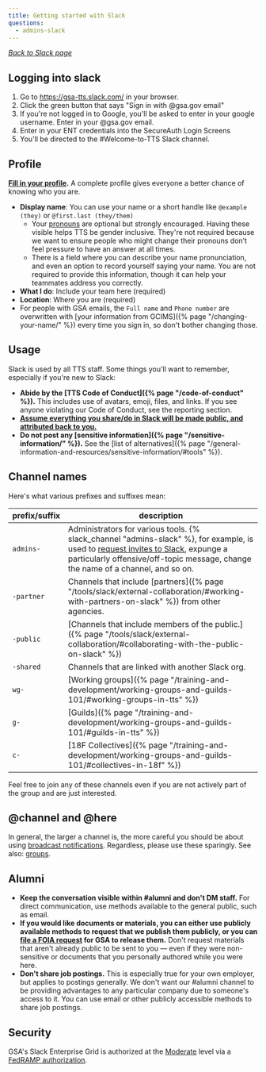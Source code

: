 ```yaml
---
title: Getting started with Slack
questions:
  - admins-slack
---
```


_[Back to Slack page](../)_

## Logging into slack
1. Go to https://gsa-tts.slack.com/ in your browser.
2. Click the green button that says "Sign in with @gsa.gov email"
3. If you're not logged in to Google, you'll be asked to enter in your google username. Enter in your @gsa.gov email.
4. Enter in your ENT credentials into the SecureAuth Login Screens
5. You'll be directed to the #Welcome-to-TTS Slack channel.

## Profile

**[Fill in your profile](https://gsa-tts.slack.com/account/profile).** A
complete profile gives everyone a better chance of knowing who you are.

- **Display name**: You can use your name or a short handle like
  `@example (they)` or `@first.last (they/them)`
  - Your [pronouns][pronouns] are optional but strongly encouraged.
    Having these visible helps TTS be gender inclusive. They're not required
    because we want to ensure people who might change their pronouns don’t feel
    pressure to have an answer at all times.
  - There is a field where you can describe your name pronunciation, and even an
    option to record yourself saying your name. You are not required to provide
    this information, though it can help your teammates address you correctly.
- **What I do**: Include your team here (required)
- **Location**: Where you are (required)
- For people with GSA emails, the `Full name` and `Phone number` are overwritten
  with [your information from GCIMS]({% page "/changing-your-name/" %}) every
  time you sign in, so don't bother changing those.

[pronouns]: https://web.archive.org/web/20220330085910/https://pronoun.is/

## Usage

Slack is used by all TTS staff. Some things you'll want to remember, especially
if you're new to Slack:

- **Abide by the [TTS Code of Conduct]({% page "/code-of-conduct" %}).** This
  includes use of avatars, emoji, files, and links. If you see anyone violating
  our Code of Conduct, see the reporting section.
- **[Assume everything you share/do in Slack will be made public, and attributed back to you.](../records/)**
- **Do not post any [sensitive
  information]({% page "/sensitive-information/" %}).** See the [list of
  alternatives]({% page "/general-information-and-resources/sensitive-information/#tools" %}).

## Channel names

Here's what various prefixes and suffixes mean:

| prefix/suffix | description                                                                                                                                                                                                                                 |
| ------------- | ------------------------------------------------------------------------------------------------------------------------------------------------------------------------------------------------------------------------------------------- |
| `admins-`     | Administrators for various tools. {% slack_channel "admins-slack" %}, for example, is used to [request invites to Slack](../user-management/), expunge a particularly offensive/off-topic message, change the name of a channel, and so on. |
| `-partner`    | Channels that include [partners]({% page "/tools/slack/external-collaboration/#working-with-partners-on-slack" %}) from other agencies.                                                                                                     |
| `-public`     | [Channels that include members of the public.]({% page "/tools/slack/external-collaboration/#collaborating-with-the-public-on-slack" %})                                                                                                    |
| `-shared`     | Channels that are linked with another Slack org.                                                                                                                                                                                            |
| `wg-`         | [Working groups]({% page "/training-and-development/working-groups-and-guilds-101/#working-groups-in-tts" %})                                                                                                                               |
| `g-`          | [Guilds]({% page "/training-and-development/working-groups-and-guilds-101/#guilds-in-tts" %})                                                                                                                                               |
| `c-`          | [18F Collectives]({% page "/training-and-development/working-groups-and-guilds-101/#collectives-in-18f" %})                                                                                                                                 |

Feel free to join any of these channels even if you are not actively part of the
group and are just interested.

## @channel and @here

In general, the larger a channel is, the more careful you should be about using
[broadcast notifications](https://slack.com/help/articles/202009646-Notify-a-channel-or-workspace).
Regardless, please use these sparingly. See also:
[groups](../guidelines/#groups).

## Alumni

- **Keep the conversation visible within #alumni and don't DM staff.** For
  direct communication, use methods available to the general public, such as
  email.
- **If you would like documents or materials, you can either use publicly
  available methods to request that we publish them publicly, or you can
  [file a FOIA request](https://www.gsa.gov/reference/freedom-of-information-act-foia)
  for GSA to release them.** Don't request materials that aren't already public
  to be sent to you — even if they were non-sensitive or documents that you
  personally authored while you were here.
- **Don't share job postings.** This is especially true for your own employer,
  but applies to postings generally. We don't want our #alumni channel to be
  providing advantages to any particular company due to someone's access to it.
  You can use email or other publicly accessible methods to share job postings.

## Security

GSA's Slack Enterprise Grid is authorized at the
[Moderate](https://atos.open-control.org/categorization/#selecting-the-overall-impact-level)
level via a
[FedRAMP authorization](https://marketplace.fedramp.gov/#/product/slack?sort=productName&productNameSearch=slack).
